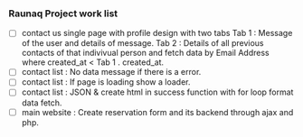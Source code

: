 ### Raunaq Project work list


- [ ] contact us single page with profile design with two tabs
        Tab 1 : Message of the user and details of message.
        Tab 2 : Details of all previous contacts of that indivivual person and fetch data by Email Address where created_at < Tab 1 . created_at.
- [ ] contact list : No data message if there is a error.
- [ ] contact list : If page is loading show a loader.
- [ ] contact list : JSON & create html in success function with for loop format data fetch.
- [ ] main website : Create reservation form and its backend through ajax and php. 
